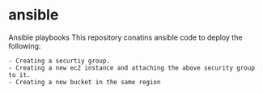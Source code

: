 # ansible
Ansible playbooks
This repository conatins ansible code to deploy the following:

	- Creating a securtiy group.
	- Creating a new ec2 instance and attaching the above security group to it.
	- Creating a new bucket in the same region
